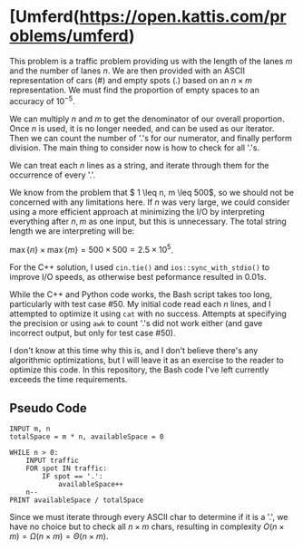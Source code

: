 # [Umferd(https://open.kattis.com/problems/umferd)

This problem is a traffic problem providing us with the length of the lanes $m$ and the number of lanes $n$. We are then provided with an ASCII representation of cars (#) and empty spots (.) based on an $n \times m$ representation. We must find the proportion of empty spaces to an accuracy of $10^{-5}$.

We can multiply $n$ and $m$ to get the denominator of our overall proportion. Once $n$ is used, it is no longer needed, and can be used as our iterator. Then we can count the number of '.'s for our numerator, and finally perform division. The main thing to consider now is how to check for all '.'s.

We can treat each $n$ lines as a string, and iterate through them for the occurrence of every '.'.

We know from the problem that $ 1 \leq n, m \leq 500$, so we should not be concerned with any limitations here. If $n$ was very large, we could consider using a more efficient approach at minimizing the I/O by interpreting everything after $n, m$ as one input, but this is unnecessary. The total string length we are interpreting will be:

$\max \{ n \} \times \max \{ m \} = 500 \times 500 = 2.5 \times 10^5$.

For the C++ solution, I used `cin.tie()` and `ios::sync_with_stdio()` to improve I/O speeds, as otherwise best peformance resulted in $0.01s$.

While the C++ and Python code works, the Bash script takes too long, particularly with test case #50. My initial code read each $n$ lines, and I attempted to optimize it using `cat` with no success. Attempts at specifying the precision or using `awk` to count '.'s did not work either (and gave incorrect output, but only for test case #50). 

I don't know at this time why this is, and I don't believe there's any algorithmic optimizations, but I will leave it as an exercise to the reader to optimize this code. In this repository, the Bash code I've left currently exceeds the time requirements.

## Pseudo Code
```
INPUT m, n
totalSpace = m * n, availableSpace = 0

WHILE n > 0:
    INPUT traffic
    FOR spot IN traffic:
        IF spot == '.':
            availableSpace++
    n--
PRINT availableSpace / totalSpace
```
Since we must iterate through every ASCII char to determine if it is a '.', we have no choice but to check all $n \times m$ chars, resulting in complexity $O(n \times m) = \Omega(n \times m) = \Theta(n \times m)$.